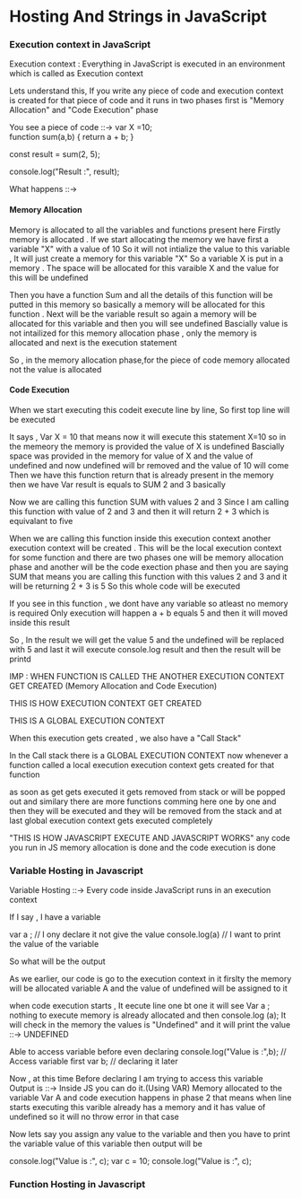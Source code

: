 <h1> Hosting And Strings in JavaScript </h1>

<h3>Execution context in JavaScript </h3>

Execution context : Everything in JavaScript is executed in an environment which is called as Execution context

Lets understand this,
If you write any piece of code and execution context is created for that piece of code and it runs in two phases first is "Memory Allocation" and "Code Execution" phase

You see a piece of code ::->
var X =10;  
function sum(a,b) {
return a + b;
}

const result = sum(2, 5);

console.log("Result :", result);

What happens ::->

<h4> Memory Allocation </h4>

Memory is allocated to all the variables and functions present here
Firstly memory is allocated . If we start allocating the memory we have first a variable "X" with a value of 10
So it will not intialize the value to this variable , It will just create a memory for this variable "X" So a variable X is put in a memory . The space will be allocated for this varaible X and the value for this will be undefined

Then you have a function Sum and all the details of this function will be putted in this memory so basically a memory will be allocated for this function . Next will be the variable result so again a memory will be allocated for this variable and then you will see undefined Bascially value is not intailized for this memory allocation phase , only the memory is allocated and next is the execution statement

So , in the memory allocation phase,for the piece of code memory allocated not the value is allocated

<h4> Code Execution </h4>

When we start executing this codeit execute line by line, So first top line will be executed

It says , Var X = 10 that means now it will execute this statement X=10
so in the memeory the memory is provided the value of X is undefined Bascially space was provided in the memory for value of X and the value of undefined and now undefined will br removed and the value of 10 will come Then we have this function return that is already present in the memory then we have Var result is equals to SUM 2 and 3 basically

Now we are calling this function SUM with values 2 and 3 Since I am calling this function with value of 2 and 3 and then it will return 2 + 3 which is equivalant to five

When we are calling this function inside this execution context another execution context will be created . This will be the local execution context for some function and there are two phases one will be memory allocation phase and another will be the code exection phase and then you are saying SUM that means you are calling this function with this values 2 and 3 and it will be returning 2 + 3 is 5 So this whole code will be executed

If you see in this function , we dont have any variable so atleast no memory is required
Only execution will happen a + b equals 5 and then it will moved inside this result

So , In the result we will get the value 5 and the undefined will be replaced with 5 and last it will execute console.log result and then the result will be printd

IMP : WHEN FUNCTION IS CALLED THE ANOTHER EXECUTION CONTEXT GET CREATED (Memory Allocation and Code Execution)

THIS IS HOW EXECUTION CONTEXT GET CREATED

THIS IS A GLOBAL EXECUTION CONTEXT

When this execution gets created , we also have a "Call Stack"

In the Call stack there is a GLOBAL EXECUTION CONTEXT now whenever a function called a local execution execution context gets created for that function

as soon as get gets executed it gets removed from stack or will be popped out and similary there are more functions comming here one by one and then they will be executed and they will be removed from the stack and at last global execution context gets executed completely

"THIS IS HOW JAVASCRIPT EXECUTE AND JAVASCRIPT WORKS" any code you run in JS memory allocation is done and the code execution is done

<h3>Variable Hosting in Javascript </h3>
 
Variable Hosting ::->
      Every code inside JavaScript runs in an execution context

If I say , I have a variable

var a ; // I ony declare it not give the value
console.log(a) // I want to print the value of the variable

So what will be the output

As we earlier, our code is go to the execution context in it firslty the memory will be allocated variable A and the value of undefined will be assigned to it

when code execution starts , It eecute line one bt one it will see Var a ; nothing to execute memory is already allocated and then console.log (a); It will check in the memory the values is "Undefined" and it will print the value ::-> UNDEFINED

Able to access variable before even declaring
console.log("Value is :",b); // Access variable first
var b; // declaring it later

Now , at this time
Before declaring I am trying to access this variable  
Output is ::-> Inside JS you can do it.(Using VAR)
Memory allocated to the variable Var A and code execution happens in phase 2 that means when line starts executing this varible already has a memory and it has value of undefined so it will no throw error in that case

Now lets say you assign any value to the variable and then you have to print the variable value of this variable then output will be

console.log("Value is :", c);
var c = 10;
console.log("Value is :", c);

<h3>Function Hosting in Javascript </h3>
